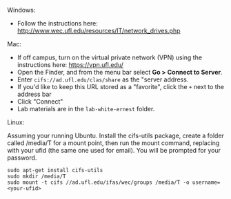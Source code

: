 Windows:

* Follow the instructions here: http://www.wec.ufl.edu/resources/IT/network_drives.php

Mac: 

* If off campus, turn on the virtual private network (VPN) using the instructions here: https://vpn.ufl.edu/
* Open the Finder, and from the menu bar select **Go > Connect to Server**.
* Enter `cifs://ad.ufl.edu/clas/share` as the "server address.
* If you'd like to keep this URL stored as a "favorite", click the `+` next to the address bar
* Click "Connect"
* Lab materials are in the `lab-white-ernest` folder.

Linux: 

Assuming your running Ubuntu. Install the cifs-utils package, create a folder called /media/T for a mount point, then run the mount command, replacing <your-ufid> with your ufid (the same one used for email). You will be prompted for your password.

    sudo apt-get install cifs-utils
    sudo mkdir /media/T
    sudo mount -t cifs //ad.ufl.edu/ifas/wec/groups /media/T -o username=<your-ufid>
